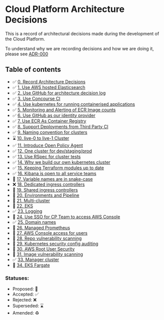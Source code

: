 # Cloud Platform Architecture Decisions

This is a record of architectural decisions made during the development of the
Cloud Platform.

To understand why we are recording decisions and how we are doing it, please
see [ADR-000](000-Record-Architecture-Decisions.md)

## Table of contents

* ✅  [0. Record Architecture Decisions](000-Record-Architecture-Decisions.md)
* ✅  [1. Use AWS hosted Elasticsearch](001-Use-AWS-hosted-elasticsearch.md)
* ✅  [2. Use GitHub for architecture decision log](002-Use-github-for-architecture-decision-record.md)
* ✅  [3. Use Concourse CI](003-Use-Concourse-CI.md)
* ✅  [4. Use kubernetes for running containerised applications](004-use-kubernetes-for-container-management.md)
* ✅  [5. Monitoring and Alerting of ECR Image counts](005-ECR-monitoring-and-alerting.md)
* ✅  [6. Use GitHub as our identity provider](006-Use-github-as-user-directory.md)
* ✅  [7. Use ECR As Container Registry](007-Use-ECR-As-Container-Registry.md)
* ✅  [8. Support Deployments from Third Party CI](008-Support-Deployments-from-Third-Party-CI.md)
* ✅  [9. Naming convention for clusters](009-Naming-convention-for-clusters.md)
* ⌛️  [10. live-0 to live-1 Cluster](010-live-0-to-live-1-Cluster.md)
* ✅  [11. Introduce Open Policy Agent](011-Introduce-Open-Policy-Agent.md)
* ✅  [12. One cluster for dev/staging/prod](012-One-cluster-for-dev-staging-prod.md)
* ✅  [13. Use RSpec for cluster tests](013-Use-RSpec-for-cluster-tests.md)
* ✅  [14. Why we build our own kubernetes cluster](014-Why-we-build-our-own-kubernetes-cluster.md)
* ✅  [15. Keeping Terraform modules up to date](015-Keeping-Terraform-modules-up-to-date.md)
* ✅  [16. Kibana is open to all service teams](016-Kibana-is-open-to-all-service-teams.md)
* 🤔  [17. Variable names are in snake-case](017-Variable-Naming.md)
* ❌  [18. Dedicated ingress controllers](018-Dedicated-Ingress-Controllers.md)
* 🤔  [19. Shared ingress controllers](019-Shared-Ingress-Controllers.md)
* 🤔  [20. Environments and Pipeline](020-Environments-and-Pipeline.md)
* 🤔  [21. Multi-cluster](021-Multi-cluster.md)
* 🤔  [22. EKS](022-EKS.md)
* ✅  [23. Logging](023-Logging.md)
* 🤔  [24. Use SSO for CP Team to access AWS Console](024-SSO-for-CP-Team-to-access-AWS.md)
* ✅  [25. Domain names](025-Domain-names.md)
* 🤔  [26. Managed Prometheus](026-Managed-Prometheus.md)
* 🤔  [27. AWS Console access for users](027-AWS-Console-access-for-users.md)
* 🤔  [28. Repo vulnerability scanning](028-Repo-vulnerability-scanning.md)
* 🤔  [29. Kubernetes security config auditing](029-Kubernetes-security-config-auditing.md)
* 🤔  [30. AWS Root User Security](030-AWS-root-user-security.md)
* 🤔  [31. Image vulnerability scanning](031-Image-vulnerability-scanning.md)
* ✅  [33. Manager cluster](033-Manager-cluster.md)
* 🤔  [34. EKS Fargate](034-EKS-Fargate.md)


### Statuses:

* Proposed: 🤔
* Accepted: ✅
* Rejected: ❌
* Superseded: ⌛️
* Amended: ♻️
